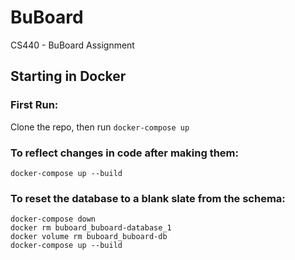 # BuBoard
CS440 - BuBoard Assignment

## Starting in Docker

### First Run:
Clone the repo, then run `docker-compose up`

### To reflect changes in code after making them:
`docker-compose up --build`

### To reset the database to a blank slate from the schema:
```
docker-compose down
docker rm buboard_buboard-database_1 
docker volume rm buboard_buboard-db
docker-compose up --build
```
